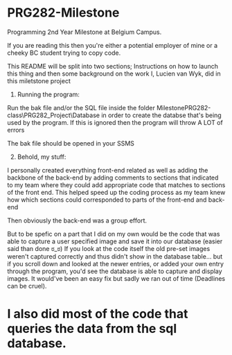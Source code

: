 # PRG282-Milestone
Programming 2nd Year Milestone at Belgium Campus.

If you are reading this then you're either a potential employer of mine or a cheeky BC student trying to copy code.

This README will be split into two sections; Instructions on how to launch this thing and then some background on the work I, Lucien van Wyk, did in this miletstone project


1) Running the program:

Run the bak file and/or the SQL file inside the folder 
MilestonePRG282-class\PRG282_Project\Database
in order to create the databse that's being used by the program. 
If this is ignored then the program will throw A LOT of errors

The bak file should be opened in your SSMS



 	
2) Behold, my stuff:
	

I personally created everything front-end related as well as adding the backbone of the back-end by adding comments to sections that indicated to my team where they could add appropriate code that matches to sections of the front end. This helped speed up the coding process as my team knew how which sections could corresponded to parts of the front-end and back-end

Then obviously the back-end was a group effort.

But to be spefic on a part that I did on my own would be the code that was able to capture a user specified image and save it into our database 
(easier said than done ಠ_ಠ)
If you look at the code itself the old pre-set images weren't captured correctly and thus didn't show in the database table... but if you scroll down and looked at the newer entries, or added your own entry through the program, you'd see the database is able to capture and display images. It would've been an easy fix but sadly we ran out of time (Deadlines can be cruel).

I also did most of the code that queries the data from the sql database.
==	
